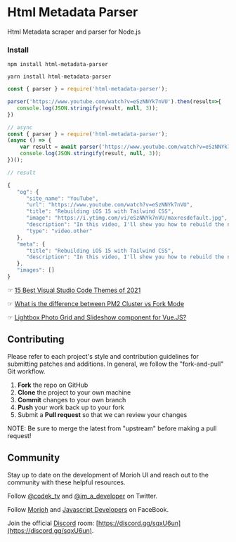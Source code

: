 # Html Metadata Parser

Html Metadata scraper and parser for Node.js


### Install

```
npm install html-metadata-parser
```

```
yarn install html-metadata-parser
```


```js
const { parser } = require('html-metadata-parser');

parser('https://www.youtube.com/watch?v=eSzNNYk7nVU').then(result=>{
   console.log(JSON.stringify(result, null, 3));
})

```

```js
// async 
const { parser } = require('html-metadata-parser');
(async () => {
    var result = await parser('https://www.youtube.com/watch?v=eSzNNYk7nVU');
    console.log(JSON.stringify(result, null, 3));
})();

```

```js
// result

{
   "og": {
      "site_name": "YouTube",
      "url": "https://www.youtube.com/watch?v=eSzNNYk7nVU",
      "title": "Rebuilding iOS 15 with Tailwind CSS",
      "image": "https://i.ytimg.com/vi/eSzNNYk7nVU/maxresdefault.jpg",
      "description": "In this video, I'll show you how to rebuild the new Notification Summary UI from iOS 15 using Tailwind CSS.Source code: https://play.tailwindcss.com/kY4LYXwsNZ",
      "type": "video.other"
   },
   "meta": {
      "title": "Rebuilding iOS 15 with Tailwind CSS",
      "description": "In this video, I'll show you how to rebuild the new Notification Summary UI from iOS 15 using Tailwind CSS.Source code: https://play.tailwindcss.com/kY4LYXwsNZ"
   },
   "images": []
}

```

☞ [15 Best Visual Studio Code Themes of 2021](https://morioh.com/p/fc50cc45927f)

☞ [What is the difference between PM2 Cluster vs Fork Mode](https://morioh.com/p/a1c2c2503e62)

☞ [Lightbox Photo Grid and Slideshow component for Vue.JS?](https://morioh.com/p/da2adf3f7eac)

Contributing
------------

Please refer to each project's style and contribution guidelines for submitting patches and additions. In general, we follow the "fork-and-pull" Git workflow.

 1. **Fork** the repo on GitHub
 2. **Clone** the project to your own machine
 3. **Commit** changes to your own branch
 4. **Push** your work back up to your fork
 5. Submit a **Pull request** so that we can review your changes

NOTE: Be sure to merge the latest from "upstream" before making a pull request!

Community
------------
Stay up to date on the development of Morioh UI and reach out to the community with these helpful resources.

Follow [@codek_tv](https://twitter.com/codek_tv) and [@im_a_developer](https://twitter.com/im_a_developer) on Twitter.

Follow [Morioh](https://www.facebook.com/moriohdotcom) and [Javascript Developers](https://www.facebook.com/javascript4u/) on FaceBook.

Join the official [Discord](https://discord.gg/sqxU6un) room: [https://discord.gg/sqxU6un](https://discord.gg/sqxU6un).